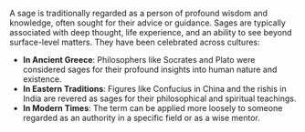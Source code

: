 A sage is traditionally regarded as a person of profound wisdom and knowledge, often sought for their advice or guidance. Sages are typically associated with deep thought, life experience, and an ability to see beyond surface-level matters. They have been celebrated across cultures:

- **In Ancient Greece**: Philosophers like Socrates and Plato were considered sages for their profound insights into human nature and existence.
- **In Eastern Traditions**: Figures like Confucius in China and the rishis in India are revered as sages for their philosophical and spiritual teachings.
- **In Modern Times**: The term can be applied more loosely to someone regarded as an authority in a specific field or as a wise mentor.
